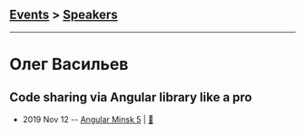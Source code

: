 ## [Events](../README.md) > [Speakers](../speakers.md)
---

# Олег Васильев

## Code sharing via Angular library like a pro
- 2019 Nov 12 -- [Angular Minsk 5](https://www.youtube.com/watch?v=7R5NFXvswFk)  | [:notebook:](https://slides.com/olegvasilyev/angular-library)  
